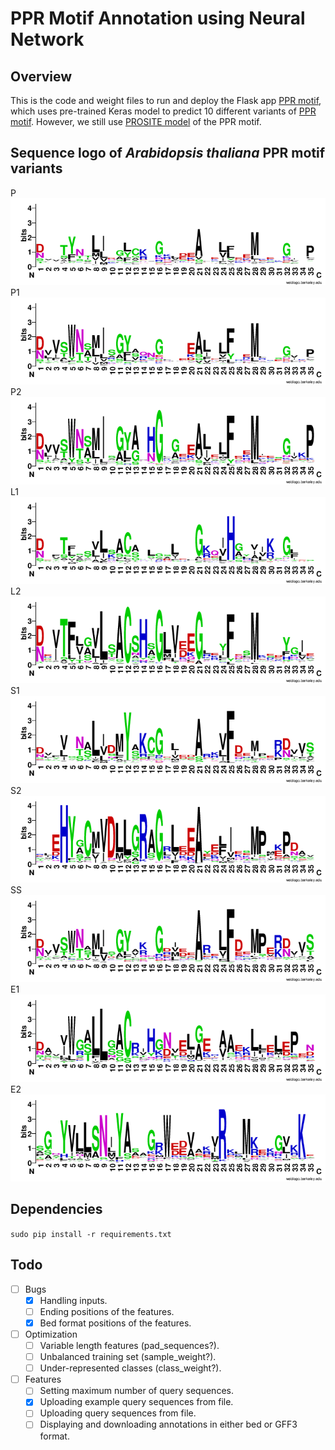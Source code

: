 # PPR Motif Annotation using Neural Network

## Overview  
This is the code and weight files to run and deploy the Flask app [PPR motif](https://ppr-motif.appspot.com/), which uses pre-trained Keras model to predict 10 different variants of [PPR motif](http://onlinelibrary.wiley.com/doi/10.1111/tpj.13121/full#tpj13121-sec-0002). However, we still use [PROSITE model](https://prosite.expasy.org/PDOC51375) of the PPR motif.

## Sequence logo of *Arabidopsis thaliana* PPR motif variants  
P    
![P](static/Logo/P.png)  
P1   
![P1](static/Logo/P1.png)  
P2   
![P2](static/Logo/P2.png)  
L1   
![L1](static/Logo/L1.png)  
L2   
![L2](static/Logo/L2.png)  
S1   
![S1](static/Logo/S1.png)  
S2   
![S2](static/Logo/S2.png)  
SS   
![SS](static/Logo/SS.png)  
E1   
![E1](static/Logo/E1.png)  
E2   
![E2](static/Logo/E2.png)  

## Dependencies  
```sudo pip install -r requirements.txt```

## Todo 
- [ ] Bugs
    - [x] Handling inputs.
    - [ ] Ending positions of the features.
    - [x] Bed format positions of the features.
- [ ] Optimization
    - [ ] Variable length features (pad_sequences?).
    - [ ] Unbalanced training set (sample_weight?).
    - [ ] Under-represented classes (class_weight?).
- [ ] Features
    - [ ] Setting maximum number of query sequences.  
    - [x] Uploading example query sequences from file.  
    - [ ] Uploading query sequences from file.  
    - [ ] Displaying and downloading annotations in either bed or GFF3 format.  